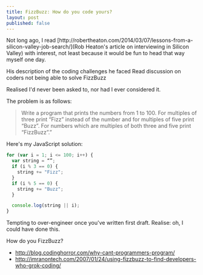 ```yaml
---
title: FizzBuzz: How do you code yours?
layout: post
published: false
---
```


<p class="lead">Not long ago, I read [http://robertheaton.com/2014/03/07/lessons-from-a-silicon-valley-job-search/](Rob Heaton's article on interviewing in Silicon Valley) with interest, not least because it would be fun to head that way myself one day.</p>


His description of the coding challenges he faced
Read discussion on coders not being able to solve FizzBuzz

Realised I'd never been asked to, nor had I ever considered it.

The problem is as follows:

> Write a program that prints the numbers from 1 to 100. For multiples of three print “Fizz” instead of the number and for multiples of five print “Buzz”. For numbers which are multiples of both three and five print “FizzBuzz”.”

Here's my JavaScript solution:

```js
for (var i = 1; i <= 100; i++) {
  var string = “”;
  if (i % 3 == 0) {
    string += "Fizz";
  }
  if (i % 5 == 0) {
    string += "Buzz";
  }

  console.log(string || i);
}
```

Tempting to over-engineer once you've written first draft. Realise: oh, I could have done this.

How do you FizzBuzz?

- http://blog.codinghorror.com/why-cant-programmers-program/
- http://imranontech.com/2007/01/24/using-fizzbuzz-to-find-developers-who-grok-coding/
